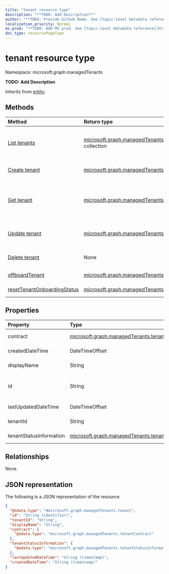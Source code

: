 ```yaml
---
title: "tenant resource type"
description: "**TODO: Add Description**"
author: "**TODO: Provide Github Name. See [topic-level metadata reference](https://msgo.azurewebsites.net/add/document/guidelines/metadata.html#topic-level-metadata)**"
localization_priority: Normal
ms.prod: "**TODO: Add MS prod. See [topic-level metadata reference](https://msgo.azurewebsites.net/add/document/guidelines/metadata.html#topic-level-metadata)**"
doc_type: resourcePageType
---
```


# tenant resource type

Namespace: microsoft.graph.managedTenants



**TODO: Add Description**


Inherits from [entity](../resources/managedtenants-entity.md).

## Methods
|Method|Return type|Description|
|:---|:---|:---|
|[List tenants](../api/managedtenants-tenant-list.md)|[microsoft.graph.managedTenants.tenant](../resources/managedtenants-tenant.md) collection|Get a list of the [tenant](../resources/managedtenants-tenant.md) objects and their properties.|
|[Create tenant](../api/managedtenants-tenant-create.md)|[microsoft.graph.managedTenants.tenant](../resources/managedtenants-tenant.md)|Create a new [tenant](../resources/managedtenants-tenant.md) object.|
|[Get tenant](../api/managedtenants-tenant-get.md)|[microsoft.graph.managedTenants.tenant](../resources/managedtenants-tenant.md)|Read the properties and relationships of a [tenant](../resources/managedtenants-tenant.md) object.|
|[Update tenant](../api/managedtenants-tenant-update.md)|[microsoft.graph.managedTenants.tenant](../resources/managedtenants-tenant.md)|Update the properties of a [tenant](../resources/managedtenants-tenant.md) object.|
|[Delete tenant](../api/managedtenants-tenant-delete.md)|None|Deletes a [tenant](../resources/managedtenants-tenant.md) object.|
|[offboardTenant](../api/managedtenants-tenant-offboardtenant.md)|[microsoft.graph.managedTenants.tenant](../resources/managedtenants-tenant.md)|**TODO: Add Description**|
|[resetTenantOnboardingStatus](../api/managedtenants-tenant-resettenantonboardingstatus.md)|[microsoft.graph.managedTenants.tenant](../resources/managedtenants-tenant.md)|**TODO: Add Description**|

## Properties
|Property|Type|Description|
|:---|:---|:---|
|contract|[microsoft.graph.managedTenants.tenantContract](../resources/managedtenants-tenantcontract.md)|**TODO: Add Description**|
|createdDateTime|DateTimeOffset|**TODO: Add Description**|
|displayName|String|**TODO: Add Description**|
|id|String|**TODO: Add Description** Inherited from [entity](../resources/managedtenants-entity.md).|
|lastUpdatedDateTime|DateTimeOffset|**TODO: Add Description**|
|tenantId|String|**TODO: Add Description**|
|tenantStatusInformation|[microsoft.graph.managedTenants.tenantStatusInformation](../resources/managedtenants-tenantstatusinformation.md)|**TODO: Add Description**|

## Relationships
None.

## JSON representation
The following is a JSON representation of the resource.
<!-- {
  "blockType": "resource",
  "keyProperty": "id",
  "@odata.type": "microsoft.graph.managedTenants.tenant",
  "baseType": "microsoft.graph.entity",
  "openType": false
}
-->
``` json
{
  "@odata.type": "#microsoft.graph.managedTenants.tenant",
  "id": "String (identifier)",
  "tenantId": "String",
  "displayName": "String",
  "contract": {
    "@odata.type": "microsoft.graph.managedTenants.tenantContract"
  },
  "tenantStatusInformation": {
    "@odata.type": "microsoft.graph.managedTenants.tenantStatusInformation"
  },
  "lastUpdatedDateTime": "String (timestamp)",
  "createdDateTime": "String (timestamp)"
}
```

